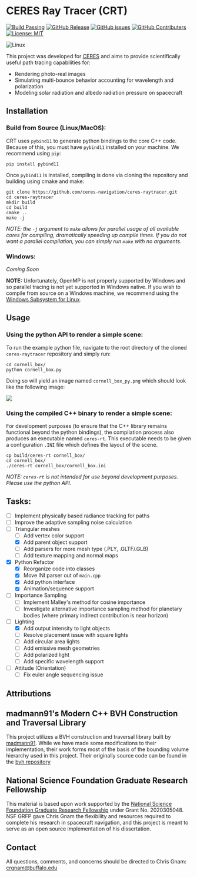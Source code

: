 # CERES Ray Tracer (CRT)
[![Build Passing](https://github.com/ceres-navigation/ceres-raytracer/actions/workflows/cmake.yml/badge.svg)](https://github.com/ceres-navigation/ceres-raytracer/actions)
[![GitHub Release](https://img.shields.io/github/v/release/ceres-navigation/ceres-raytracer?include_prereleases)](https://github.com/ceres-navigation/ceres-pathtracer/releases)
[![GitHub issues](https://img.shields.io/github/issues/ceres-navigation/ceres-raytracer)](https://github.com/ceres-navigation/ceres-pathtracer/issues)
[![GitHub Contributers](https://img.shields.io/github/contributors/ceres-navigation/ceres-raytracer)](https://github.com/ceres-navigation/ceres-raytracer/graphs/contributors)
[![License: MIT](https://img.shields.io/badge/License-MIT-yellow.svg)](https://opensource.org/licenses/MIT)

![Linux](https://img.shields.io/badge/Linux-FCC624?style=for-the-badge&logo=linux&logoColor=black)
<!-- ![Mac OS](https://img.shields.io/badge/mac%20os-000000?style=for-the-badge&logo=macos&logoColor=F0F0F0) -->
<!-- ![Windows](https://img.shields.io/badge/Windows-0078D6?style=for-the-badge&logo=windows&logoColor=white) -->

This project was developed for [CERES](https://ceresnavigation.org) and aims to provide scientifically useful path tracing capabilities for:
- Rendering photo-real images
- Simulating multi-bounce behavior accounting for wavelength and polarization
- Modeling solar radiation and albedo radiation pressure on spacecraft

## Installation
### Build from Source (Linux/MacOS):
CRT uses `pybind11` to generate python bindings to the core C++ code.  Because of this, you must have `pybind11` installed on your machine.  We recommend using `pip`:
```
pip install pybind11
```

Once `pybind11` is installed, compiling is done via cloning the repository and building using cmake and make:
```
git clone https://github.com/ceres-navigation/ceres-raytracer.git
cd ceres-raytracer
mkdir build
cd build
cmake ..
make -j
```

*NOTE: the `-j` argument to `make` allows for parallel usage of all available cores for compiling, dramatically speeding up compile times.  If you do not want a parallel compilation, you can simply run `make` with no arguments.*

### Windows:
*Coming Soon*

**NOTE:** Unfortunately, OpenMP is not properly supported by Windows and so parallel tracing is not yet supported in Windows native.  If you wish to compile from source on a Windows machine, we recommend using the [Windows Subsystem for Linux](https://docs.microsoft.com/en-us/windows/wsl/about).


## Usage
### Using the python API to render a simple scene:
To run the example python file, navigate to the root directory of the cloned `ceres-raytracer` repository and simply run: 
```
cd cornell_box/
python cornell_box.py
```

Doing so will yield an image named `cornell_box_py.png` which should look like the following image:

![](cornell_box/data/cornell_box.png)

### Using the compiled C++ binary to render a simple scene:
For development purposes (to ensure that the C++ library remains functional beyond the python bindings), the compilation process also produces an executable named `ceres-rt`.  This executable needs to be given a configuration `.INI` file which defines the layout of the scene.
```
cp build/ceres-rt cornell_box/
cd cornell_box/
./ceres-rt cornell_box/cornell_box.ini
```

*NOTE: `ceres-rt` is not intended for use beyond development purposes.  Please use the python API.*


## Tasks:
- [ ] Implement physically based radiance tracking for paths
- [ ] Improve the adaptive sampling noise calculation
- [ ] Triangular meshes
  - [ ] Add vertex color support
  - [x] Add parent object support
  - [ ] Add parsers for more mesh type (.PLY, .GLTF/.GLB)
  - [ ] Add texture mapping and normal maps
- [x] Python Refactor
  - [x] Reorganize code into classes
  - [x] Move INI parser out of `main.cpp`
  - [x] Add python interface
  - [x] Animation/sequence support
- [ ] Importance Sampling
  - [ ] Implement Malley's method for cosine importance
  - [ ] Investigate alternative importance sampling method for planetary bodies (where primary indirect contribution is near horizon)
- [ ] Lighting
  - [x] Add output intensity to light objects
  - [ ] Resolve placement issue with square lights
  - [ ] Add circular area lights
  - [ ] Add emissive mesh geometries
  - [ ] Add polarized light
  - [ ] Add specific wavelength support
- [ ] Attitude (Orientation)
  - [ ] Fix euler angle sequencing issue

## Attributions
## madmann91's Modern C++ BVH Construction and Traversal Library
This project utilizes a BVH construction and traversal library built by [madmann91](https://github.com/madmann91).  While we have made some modifications to their implementation, their work forms most of the basis of the bounding volume hierarchy used in this project.  Their originally source code can be found in the [bvh repository](https://github.com/madmann91/bvh)

## National Science Foundation Graduate Research Fellowship
This material is based upon work supported by the [National Science Foundation Graduate Research Fellowship](https://www.nsfgrfp.org/) under Grant No. 2020305048.  NSF GRFP gave Chris Gnam the flexibility and resources required to complete his research in spacecraft navigation, and this project is meant to serve as an open source implementation of his dissertation.

## Contact
All questions, comments, and concerns should be directed to Chris Gnam: crgnam@buffalo.edu

